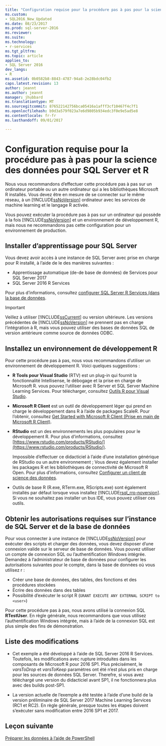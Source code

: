 ```yaml
---
title: "Configuration requise pour la procédure pas à pas pour la science des données pour SQL Server et R | Documents Microsoft"
ms.custom:
- SQL2016_New_Updated
ms.date: 08/23/2017
ms.prod: sql-server-2016
ms.reviewer: 
ms.suite: 
ms.technology:
- r-services
ms.tgt_pltfrm: 
ms.topic: article
applies_to:
- SQL Server 2016
dev_langs:
- R
ms.assetid: 0b0582b8-8843-4787-94a8-2e28bdc04fb2
caps.latest.revision: 13
author: jeannt
ms.author: jeannt
manager: jhubbard
ms.translationtype: MT
ms.sourcegitcommit: 876522142756bca05416a1afff3cf10467f4c7f1
ms.openlocfilehash: b9d3a579f023a7e6d9805b934edc3f0e9e5ad5e8
ms.contentlocale: fr-fr
ms.lasthandoff: 09/01/2017

---
```

# <a name="prerequisites-for-the-data-science-walkthrough-for-sql-server-and-r"></a>Configuration requise pour la procédure pas à pas pour la science des données pour SQL Server et R

Nous vous recommandons d’effectuer cette procédure pas à pas sur un ordinateur portable ou un autre ordinateur qui a les bibliothèques Microsoft R installés. Vous devez être en mesure de se connecter sur le même réseau, à un [!INCLUDE[ssNoVersion](../../includes/ssnoversion-md.md)] ordinateur avec les services de machine learning et le langage R activée.

Vous pouvez exécuter la procédure pas à pas sur un ordinateur qui possède à la fois [!INCLUDE[ssNoVersion](../../includes/ssnoversion-md.md)] et un environnement de développement R, mais nous ne recommandons pas cette configuration pour un environnement de production.

## <a name="install-machine-learning-for-sql-server"></a>Installer d’apprentissage pour SQL Server

Vous devez avoir accès à une instance de SQL Server avec prise en charge pour R installé, à l’aide de le des manières suivantes :

+ Apprentissage automatique (de-de base de données) de Services pour SQL Server 2017
+ SQL Server 2016 R Services

Pour plus d’informations, consultez [configurer SQL Server R Services (dans la base de données](../r/set-up-sql-server-r-services-in-database.md).

> [!IMPORTANT]
> Veillez à utiliser [!INCLUDE[ssCurrent](../../includes/sscurrent-md.md)] ou version ultérieure. Les versions précédentes de [!INCLUDE[ssNoVersion](../../includes/ssnoversion-md.md)] ne prennent pas en charge l’intégration à R, mais vous pouvez utiliser des bases de données SQL de version antérieure comme source de données ODBC.

## <a name="install-an-r-development-environment"></a>Installez un environnement de développement R

Pour cette procédure pas à pas, nous vous recommandons d’utiliser un environnement de développement R. Voici quelques suggestions :

- **R Tools pour Visual Studio** (RTV) est un plug-in qui fournit la fonctionnalité Intellisense, le débogage et la prise en charge de Microsoft R. vous pouvez l’utiliser avec R Server et SQL Server Machine Learning Services. Pour télécharger, consultez [Outils R pour Visual Studio](https://www.visualstudio.com/features/rtvs-vs.aspx).

- **Microsoft R Client** est un outil de développement léger qui prend en charge le développement dans R à l’aide de packages ScaleR. Pour l’obtenir, consultez [Get Started with Microsoft R Client (Prise en main de Microsoft R Client)](https://msdn.microsoft.com/microsoft-r/r-client-get-started).

- **RStudio** est un des environnements les plus populaires pour le développement R. Pour plus d’informations, consultez [https://www.rstudio.com/products/RStudio/](https://www.rstudio.com/products/RStudio/).

    Impossible d’effectuer ce didacticiel à l’aide d’une installation générique de RStudio ou un autre environnement ; Vous devez également installer les packages R et les bibliothèques de connectivité de Microsoft R Open. Pour plus d’informations, consultez [Configurer un client de science des données](../r/set-up-a-data-science-client.md).

- Outils de base R (R.exe, RTerm.exe, RScripts.exe) sont également installés par défaut lorsque vous installez [!INCLUDE[rsql_rro-noversion](../../includes/rsql-rro-noversion-md.md)]. Si vous ne souhaitez pas installer un bus IDE, vous pouvez utiliser ces outils.

## <a name="get-permissions-on-the-sql-server-instance-and-database"></a>Obtenir les autorisations requises sur l’instance de SQL Server et de la base de données

Pour vous connecter à une instance de [!INCLUDE[ssNoVersion](../../includes/ssnoversion-md.md)] pour exécuter des scripts et charger des données, vous devez disposer d’une connexion valide sur le serveur de base de données.  Vous pouvez utiliser un compte de connexion SQL ou l’authentification Windows intégrée. Demandez à l’administrateur de base de données pour configurer les autorisations suivantes pour le compte, dans la base de données où vous utilisez r :

- Créer une base de données, des tables, des fonctions et des procédures stockées
- Écrire des données dans des tables
- Possibilité d’exécuter le script R (`GRANT EXECUTE ANY EXTERNAL SCRIPT to <user>`)

Pour cette procédure pas à pas, nous avons utilisé la connexion SQL **RTestUser**. En règle générale, nous recommandons que vous utilisez l’authentification Windows intégrée, mais à l’aide de la connexion SQL est plus simple des fins de démonstration.

## <a name="change-list"></a>Liste des modifications

+ Cet exemple a été développé à l’aide de SQL Server 2016 R Services. Toutefois, les modifications avec rupture introduites dans les composants de Microsoft R pour 2016 SP1. Plus précisément, le _varsToDrop_ et _varsToKeep_ paramètres ont été n’est plus pris en charge pour les sources de données SQL Server. Therefre, si vous avez téléchargé une version du didacticiel avant SP1, il ne fonctionnera plus avec des builds post-SP1.

+ La version actuelle de l’exemple a été testée à l’aide d’une build de la version préliminaire de SQL Server 2017 Machine Learning Services (RC1 et RC2). En règle générale, presque toutes les étapes doivent s’exécuter sans modification entre 2016 SP1 et 2017.

## <a name="next-lesson"></a>Leçon suivante

[Préparer les données à l’aide de PowerShell](/walkthrough-prepare-the-data.md)

